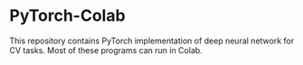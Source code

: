# PyTorch-Colab
This repository contains PyTorch implementation of deep neural network for CV tasks. Most of these programs can run in Colab.
